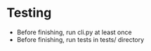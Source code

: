 # Testing
* Before finishing, run cli.py at least once
* Before finishing, run tests in tests/ directory
